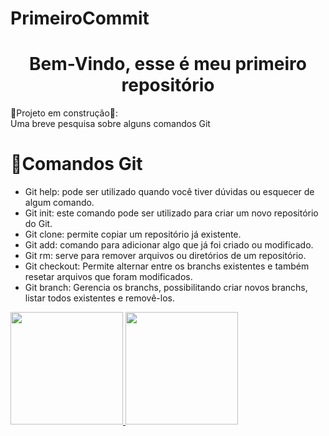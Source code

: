 # PrimeiroCommit
<h1 align="center">  Bem-Vindo, esse é meu primeiro repositório </h1>

🚩Projeto em construção🚩:  <br>
Uma breve pesquisa sobre alguns comandos Git

# :robot:Comandos Git <br>
- Git help: pode ser utilizado quando você tiver dúvidas ou esquecer de algum comando.
- Git init: este comando pode ser utilizado para criar um novo repositório do Git.
- Git clone: permite copiar um repositório já existente.
- Git add: comando para adicionar algo que já foi criado ou modificado.
- Git rm: serve para remover arquivos ou diretórios de um repositório.
- Git checkout: Permite alternar entre os branchs existentes e também resetar arquivos que foram modificados.
- Git branch: Gerencia os branchs, possibilitando criar novos branchs, listar todos existentes e removê-los.

<div>
<a href="https://github.com/ArthurLux07">
<img loading="lazy" height="180em" src="https://github-readme-stats.vercel.app/api/top-langs/?username=ArthurLux07&layout=compact&langs_count=7&theme=dracula"/>
<img loading="lazy" height="180em" src="https://github-readme-stats.vercel.app/api?username=ArthurLux07&show_icons=true&theme=dracula&include_all_commits=true&count_private=true"/>
</div>
